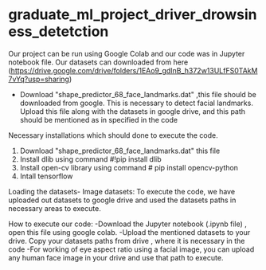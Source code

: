 # graduate_ml_project_driver_drowsiness_detetction

Our project can be run using Google Colab and our code was in Jupyter notebook file.
Our datasets can downloaded from here (https://drive.google.com/drive/folders/1EAo9_gdInB_h372w13ULfFS0TAkM7vYq?usp=sharing)
- Download "shape_predictor_68_face_landmarks.dat" ,this file should be downloaded from google. This is necessary to detect facial landmarks. Upload this file along with the datasets in google drive, and this path should be mentioned as in specified in the code

Necessary installations which should done to execute the code.
 1. Download "shape_predictor_68_face_landmarks.dat" this file
 1. Install dlib using command #!pip install dlib
 2. Install open-cv library using command # pip install opencv-python
 3. Intall tensorflow
    

Loading the datasets-
Image datasets:
To execute the code, we have uploaded out datasets to google drive and used the datasets paths in necessary areas to execute.

How to execute our code:
-Download the Jupyter notebook (.ipynb file) , open this file using google colab.
-Upload the mentioned datasets to your drive. Copy your datasets paths from drive , where it is necessary in the code
-For working of eye aspect ratio using a facial image, you can upload any human face image in your drive and use that path to execute.

